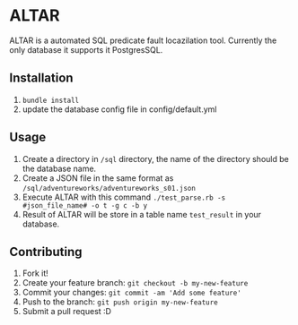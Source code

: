 # ALTAR

ALTAR is a automated SQL predicate fault locazilation tool.
Currently the only database it supports it PostgresSQL.

## Installation

1. `bundle install`
2. update the database config file in config/default.yml
## Usage

1. Create a directory in `/sql` directory, the name of the directory should be the database name.
2. Create a JSON file in the same format as `/sql/adventureworks/adventureworks_s01.json`
3. Execute ALTAR with this command `./test_parse.rb -s #json_file_name# -o t -g c -b y`
4. Result of ALTAR will be store in a table name `test_result` in your database.

## Contributing

1. Fork it!
2. Create your feature branch: `git checkout -b my-new-feature`
3. Commit your changes: `git commit -am 'Add some feature'`
4. Push to the branch: `git push origin my-new-feature`
5. Submit a pull request :D
